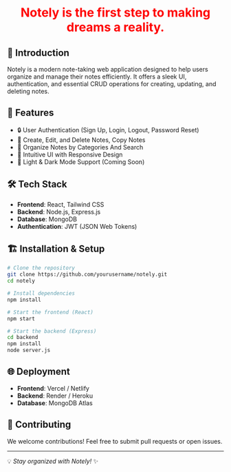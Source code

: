 # <p align="center" style="color: red;">Notely is the first step to making dreams a reality.</p>

## 📌 Introduction
Notely is a modern note-taking web application designed to help users organize and manage their notes efficiently. It offers a sleek UI, authentication, and essential CRUD operations for creating, updating, and deleting notes.

## 🚀 Features
- 🔒 User Authentication (Sign Up, Login, Logout, Password Reset)
- 📝 Create, Edit, and Delete Notes, Copy Notes
- 📂 Organize Notes by Categories And Search
- 🎨 Intuitive UI with Responsive Design
- 🌙 Light & Dark Mode Support (Coming Soon)

## 🛠️ Tech Stack
- **Frontend**: React, Tailwind CSS
- **Backend**: Node.js, Express.js
- **Database**: MongoDB
- **Authentication**: JWT (JSON Web Tokens)

 
 
## 🏗️ Installation & Setup
```sh
# Clone the repository
git clone https://github.com/yourusername/notely.git
cd notely

# Install dependencies
npm install

# Start the frontend (React)
npm start

# Start the backend (Express)
cd backend
npm install
node server.js
```

## 🌐 Deployment
- **Frontend**: Vercel / Netlify
- **Backend**: Render / Heroku
- **Database**: MongoDB Atlas

## 🤝 Contributing
We welcome contributions! Feel free to submit pull requests or open issues.



---

💡 _Stay organized with Notely!_ ✨

